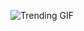 ![Trending GIF](https://media0.giphy.com/media/v1.Y2lkPThiYjIxNzcyZTZ5NzViM21yOHc4aThpdGx6ODg2dHNkNDZqYXMxMjN2b2U3NGR3OSZlcD12MV9naWZzX3NlYXJjaCZjdD1n/NHUONhmbo448/giphy.gif)
